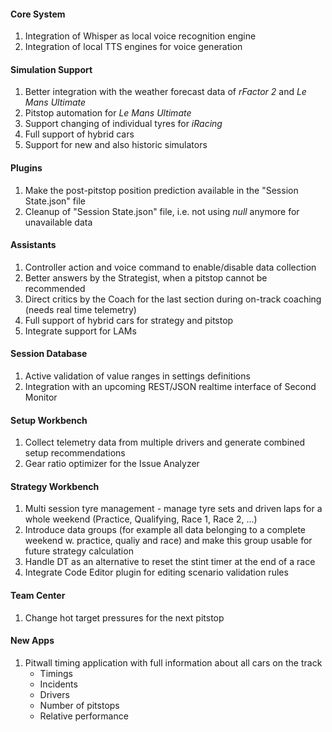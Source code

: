 #### Core System
  1. Integration of Whisper as local voice recognition engine
  2. Integration of local TTS engines for voice generation

#### Simulation Support
  1. Better integration with the weather forecast data of *rFactor 2* and *Le Mans Ultimate*
  2. Pitstop automation for *Le Mans Ultimate*
  3. Support changing of individual tyres for *iRacing*
  4. Full support of hybrid cars
  5. Support for new and also historic simulators

#### Plugins
  1. Make the post-pitstop position prediction available in the "Session State.json" file
  2. Cleanup of "Session State.json" file, i.e. not using *null* anymore for unavailable data

#### Assistants
  1. Controller action and voice command to enable/disable data collection
  2. Better answers by the Strategist, when a pitstop cannot be recommended
  3. Direct critics by the Coach for the last section during on-track coaching (needs real time telemetry)
  4. Full support of hybrid cars for strategy and pitstop
  5. Integrate support for LAMs

#### Session Database
  1. Active validation of value ranges in settings definitions
  2. Integration with an upcoming REST/JSON realtime interface of Second Monitor

#### Setup Workbench
  1. Collect telemetry data from multiple drivers and generate combined setup recommendations
  2. Gear ratio optimizer for the Issue Analyzer

#### Strategy Workbench
  1. Multi session tyre management - manage tyre sets and driven laps for a whole weekend (Practice, Qualifying, Race 1, Race 2, ...)
  2. Introduce data groups (for example all data belonging to a complete weekend w. practice, qualiy and race) and make this group usable for future strategy calculation
  3. Handle DT as an alternative to reset the stint timer at the end of a race
  4. Integrate Code Editor plugin for editing scenario validation rules

#### Team Center
  1. Change hot target pressures for the next pitstop
  
#### New Apps
  1. Pitwall timing application with full information about all cars on the track
     - Timings
	 - Incidents
	 - Drivers
	 - Number of pitstops
	 - Relative performance